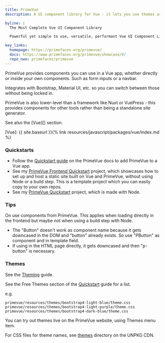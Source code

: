 ```yaml
---
title: PrimeVue
description: A UI component library for Vue - it lets you use themes around Bootstrap, Material and more.

byline: |
  The Most Complete Vue UI Component Library

  Powerful yet simple to use, versatile, performant Vue UI Component Library to help you build stunning user interfaces.

key_links:
  homepage: https://primefaces.org/primevue/
  docs: https://www.primefaces.org/primevue/showcase/#/
  repo_nwo: primefaces/primevue
---
```


PrimeVue provides components you can use in a Vue app, whether directly or inside your own components. Such as form inputs or a navbar.

Integrates with Bootstrap, Material UI, etc. so you can switch between those without being locked in.

PrimeVue is also lower-level than a framework like Nuxt or VuePress - this provides components for other tools rather than being a standalone site generator.

See also the [Vue][] section.

[Vue]: {{ site.baseurl }}{% link resources/javascript/packages/vue/index.md %}


### Quickstarts

- Follow the [Quickstart guide](https://primefaces.org/primevue/showcase/#/setup) on the PrimeVue docs to add PrimeVue to a Vue app.
- See my [PrimeVue Frontend Quickstart](https://michaelcurrin.github.io/primevue-frontend-quickstart/) project, which showcases how to set up and host a static site built on Vue and PrimeVue, without using Node or a build step. This is a template project which you can easily copy to your own repos.
- See my [PrimeVue Quickstart](https://github.com/MichaelCurrin/primevue-quickstart) project, which is made with Node.

### Tips

On use components from PrimeVue. This applies when loading directly in the frontend but maybe not when using a build step with Node.

- The "Button" doesn't work as component name because it gets downcased in the DOM and "button" already
exists. So use "PButton" as component and in template field.
- If using in the HTML page directly, it gets downcased and then "p-button" is necessary.


### Themes

See the [Theming](https://www.primefaces.org/primevue/showcase/#/theming) guide.

See the Free Themes section of the [Quickstart](https://primefaces.org/primevue/showcase/#/setup) guide for a list.

e.g.

```
primevue/resources/themes/bootstrap4-light-blue/theme.css
primevue/resources/themes/bootstrap4-light-purple/theme.css
primevue/resources/themes/bootstrap4-dark-blue/theme.css
```

You can try out themes live on the PrimeVue website, using Themes menu item.

For CSS files for theme names, see [themes](https://unpkg.com/browse/primevue/resources/themes/) directory on the UNPKG CDN.
